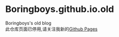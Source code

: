 # Boringboys.github.io.old
Boringboys's old blog  
此仓库页面已停用,请关注我新的[Github Pages](https://github.com/Boringboys/Boringboys.github.io)
